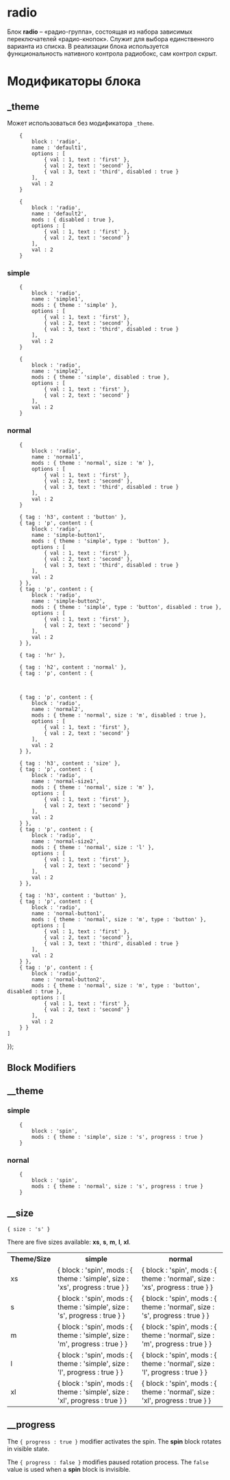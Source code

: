 # radio  

Блок **radio** – «радио-группа», состоящая из набора зависимых переключателей «радио-кнопок». Служит для выбора единственного варианта из списка. В реализации блока используется функциональность нативного контрола радиобокс, сам контрол скрыт.





# Модификаторы блока


## _theme

Может использоваться без модификатора `_theme`. 

````
    {
        block : 'radio',
        name : 'default1',
        options : [
            { val : 1, text : 'first' },
            { val : 2, text : 'second' },
            { val : 3, text : 'third', disabled : true }
        ],
        val : 2
    }
````

````
    {
        block : 'radio',
        name : 'default2',
        mods : { disabled : true },
        options : [
            { val : 1, text : 'first' },
            { val : 2, text : 'second' }
        ],
        val : 2
    }
````

### simple

````
    {
        block : 'radio',
        name : 'simple1',
        mods : { theme : 'simple' },
        options : [
            { val : 1, text : 'first' },
            { val : 2, text : 'second' },
            { val : 3, text : 'third', disabled : true }
        ],
        val : 2
    }
````

````
    {
        block : 'radio',
        name : 'simple2',
        mods : { theme : 'simple', disabled : true },
        options : [
            { val : 1, text : 'first' },
            { val : 2, text : 'second' }
        ],
        val : 2
    }
````

### normal

````
    {
        block : 'radio',
        name : 'normal1',
        mods : { theme : 'normal', size : 'm' },
        options : [
            { val : 1, text : 'first' },
            { val : 2, text : 'second' },
            { val : 3, text : 'third', disabled : true }
        ],
        val : 2
    }
````






        { tag : 'h3', content : 'button' },
        { tag : 'p', content : {
            block : 'radio',
            name : 'simple-button1',
            mods : { theme : 'simple', type : 'button' },
            options : [
                { val : 1, text : 'first' },
                { val : 2, text : 'second' },
                { val : 3, text : 'third', disabled : true }
            ],
            val : 2
        } },
        { tag : 'p', content : {
            block : 'radio',
            name : 'simple-button2',
            mods : { theme : 'simple', type : 'button', disabled : true },
            options : [
                { val : 1, text : 'first' },
                { val : 2, text : 'second' }
            ],
            val : 2
        } },

        { tag : 'hr' },

        { tag : 'h2', content : 'normal' },
        { tag : 'p', content : {
            
            
            
        { tag : 'p', content : {
            block : 'radio',
            name : 'normal2',
            mods : { theme : 'normal', size : 'm', disabled : true },
            options : [
                { val : 1, text : 'first' },
                { val : 2, text : 'second' }
            ],
            val : 2
        } },

        { tag : 'h3', content : 'size' },
        { tag : 'p', content : {
            block : 'radio',
            name : 'normal-size1',
            mods : { theme : 'normal', size : 'm' },
            options : [
                { val : 1, text : 'first' },
                { val : 2, text : 'second' }
            ],
            val : 2
        } },
        { tag : 'p', content : {
            block : 'radio',
            name : 'normal-size2',
            mods : { theme : 'normal', size : 'l' },
            options : [
                { val : 1, text : 'first' },
                { val : 2, text : 'second' }
            ],
            val : 2
        } },

        { tag : 'h3', content : 'button' },
        { tag : 'p', content : {
            block : 'radio',
            name : 'normal-button1',
            mods : { theme : 'normal', size : 'm', type : 'button' },
            options : [
                { val : 1, text : 'first' },
                { val : 2, text : 'second' },
                { val : 3, text : 'third', disabled : true }
            ],
            val : 2
        } },
        { tag : 'p', content : {
            block : 'radio',
            name : 'normal-button2',
            mods : { theme : 'normal', size : 'm', type : 'button', disabled : true },
            options : [
                { val : 1, text : 'first' },
                { val : 2, text : 'second' }
            ],
            val : 2
        } }
    ]
});







## Block Modifiers


## __theme


### simple

````
    {
        block : 'spin',
        mods : { theme : 'simple', size : 's', progress : true }
    }
````

### nornal



````       
    {
        block : 'spin',
        mods : { theme : 'normal', size : 's', progress : true }
    }
````

## __size

`{ size : 's' }`

There are five sizes available: **xs**, **s**, **m**, **l**, **xl**.

<table>
  <tr>
    <th>Theme/Size</th>
    <th>simple</th>
    <th>normal</th>
  </tr>
  <tr>
    <td>xs</td>
    <td>
    {
        block : 'spin',
        mods : { theme : 'simple', size : 'xs', progress : true }
    }
</td>
    <td>       
    {
        block : 'spin',
        mods : { theme : 'normal', size : 'xs', progress : true }
    }
</td>
  </tr>
  <tr>
    <td>s</td>
    <td>
    {
        block : 'spin',
        mods : { theme : 'simple', size : 's', progress : true }
    }
    </td>
    <td>
    {
        block : 'spin',
        mods : { theme : 'normal', size : 's', progress : true }
    }
    </td>
  </tr>
  <tr>
    <td>m</td>
    <td>
    {
        block : 'spin',
        mods : { theme : 'simple', size : 'm', progress : true }
    }
    </td>
    <td>
    {
        block : 'spin',
        mods : { theme : 'normal', size : 'm', progress : true }
    }
    </td>
  </tr>
  <tr>
    <td>l</td>
    <td>
    {
        block : 'spin',
        mods : { theme : 'simple', size : 'l', progress : true }
    }
    </td>
    <td>
    {
        block : 'spin',
        mods : { theme : 'normal', size : 'l', progress : true }
    }
    </td>
  </tr>
  <tr>
    <td>xl</td>
    <td>
    {
        block : 'spin',
        mods : { theme : 'simple', size : 'xl', progress : true }
    }
    </td>
    <td>
    {
        block : 'spin',
        mods : { theme : 'normal', size : 'xl', progress : true }
    }
    </td>
  </tr>

</table>

## __progress

The `{ progress : true }` modifier activates the spin. The **spin** block rotates in visible state.

The `{ progress : false }` modifies paused rotation process. The `false` value is used when a **spin** block is invisible.